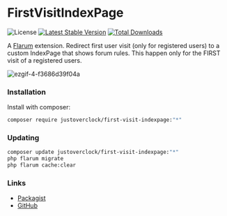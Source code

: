 # FirstVisitIndexPage

![License](https://img.shields.io/badge/license-MIT-blue.svg) [![Latest Stable Version](http://poser.pugx.org/justoverclock/first-visit-indexpage/v)](https://packagist.org/packages/justoverclock/first-visit-indexpage) [![Total Downloads](http://poser.pugx.org/justoverclock/first-visit-indexpage/downloads)](https://packagist.org/packages/justoverclock/first-visit-indexpage)

A [Flarum](http://flarum.org) extension. Redirect first user visit (only for registered users) to a custom IndexPage that shows forum rules. This happen only for the FIRST visit of a registered users.

![ezgif-4-f3686d39f04a](https://user-images.githubusercontent.com/79002016/125260903-11522280-e301-11eb-8539-c8fcc53e768b.gif)


### Installation

Install with composer:

```sh
composer require justoverclock/first-visit-indexpage:"*"
```

### Updating

```sh
composer update justoverclock/first-visit-indexpage:"*"
php flarum migrate
php flarum cache:clear
```

### Links

- [Packagist](https://packagist.org/packages/justoverclock/first-visit-indexpage)
- [GitHub](https://github.com/justoverclockl/first-visit-indexpage)
